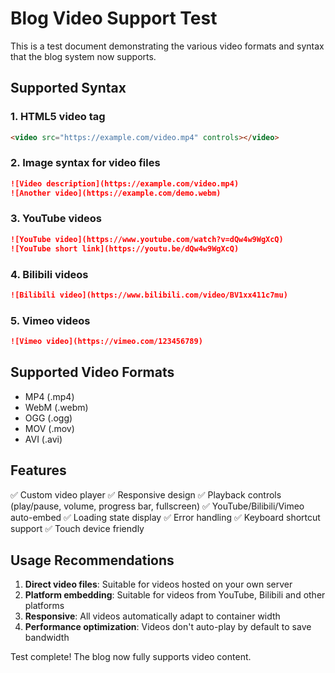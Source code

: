 # Blog Video Support Test

This is a test document demonstrating the various video formats and syntax that the blog system now supports.

## Supported Syntax

### 1. HTML5 video tag
```html
<video src="https://example.com/video.mp4" controls></video>
```

### 2. Image syntax for video files
```markdown
![Video description](https://example.com/video.mp4)
![Another video](https://example.com/demo.webm)
```

### 3. YouTube videos
```markdown
![YouTube video](https://www.youtube.com/watch?v=dQw4w9WgXcQ)
![YouTube short link](https://youtu.be/dQw4w9WgXcQ)
```

### 4. Bilibili videos
```markdown
![Bilibili video](https://www.bilibili.com/video/BV1xx411c7mu)
```

### 5. Vimeo videos
```markdown
![Vimeo video](https://vimeo.com/123456789)
```

## Supported Video Formats

- MP4 (.mp4)
- WebM (.webm)
- OGG (.ogg)
- MOV (.mov)
- AVI (.avi)

## Features

✅ Custom video player
✅ Responsive design
✅ Playback controls (play/pause, volume, progress bar, fullscreen)
✅ YouTube/Bilibili/Vimeo auto-embed
✅ Loading state display
✅ Error handling
✅ Keyboard shortcut support
✅ Touch device friendly

## Usage Recommendations

1. **Direct video files**: Suitable for videos hosted on your own server
2. **Platform embedding**: Suitable for videos from YouTube, Bilibili and other platforms
3. **Responsive**: All videos automatically adapt to container width
4. **Performance optimization**: Videos don't auto-play by default to save bandwidth

Test complete! The blog now fully supports video content.